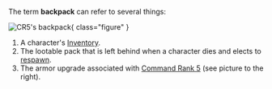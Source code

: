 The term **backpack** can refer to several things:

![ CR5's
[backpack](Backpack.md)](../images/NCBackpack2.jpg){ class="figure" }

1. A character's [Inventory](Inventory.md).
2. The lootable pack that is left behind when a character dies and elects to
   [respawn](Respawn.md).
3. The armor upgrade associated with
   [Command Rank 5](Command_Rank.md#Command_Rank_5_CR5) (see picture to the
   right).


